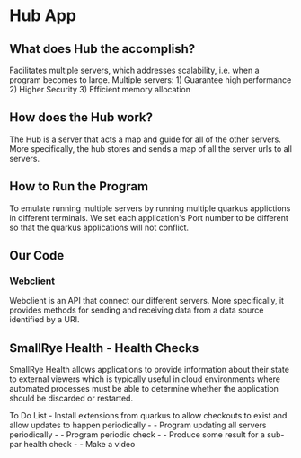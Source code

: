 # Hub App
## What does Hub the accomplish? 
Facilitates multiple servers, which addresses scalability, i.e. when a program becomes to large. 
Multiple servers:
    1) Guarantee high performance 
    2) Higher Security
    3) Efficient memory allocation

## How does the Hub work?
The Hub is a server that acts a map and guide for all of the other servers. More specifically, the hub stores and sends a map of all the server urls to all servers. 

## How to Run the Program
To emulate running multiple servers by running multiple quarkus applictions in different terminals. We set each application's Port number to be different so that the quarkus applications will not conflict. 

## Our Code
### Webclient
Webclient is an API that connect our different servers. More specifically, it provides methods for sending and receiving data from a data source identified by a URI. 

## SmallRye Health - Health Checks
SmallRye Health allows applications to provide information about their state to external viewers which is typically useful in cloud environments where automated processes must be able to determine whether the application should be discarded or restarted.

To Do List
    - Install extensions from quarkus to allow checkouts to exist and allow updates to happen periodically
        - 
    - Program updating all servers periodically
        - 
    - Program periodic check
        - 
    - Produce some result for a sub-par health check
        - 
    - Make a video